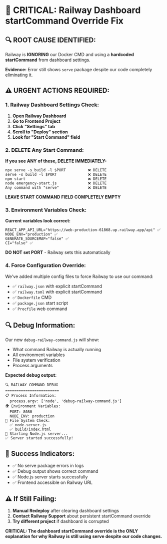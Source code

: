 # 🚨 CRITICAL: Railway Dashboard startCommand Override Fix

## 🔍 **ROOT CAUSE IDENTIFIED:**

Railway is **IGNORING** our Docker CMD and using a **hardcoded startCommand** from dashboard settings.

**Evidence:** Error still shows `serve` package despite our code completely eliminating it.

## ⚠️ **URGENT ACTIONS REQUIRED:**

### **1. Railway Dashboard Settings Check:**

1. **Open Railway Dashboard**
2. **Go to Frontend Project**
3. **Click "Settings" tab**
4. **Scroll to "Deploy" section**
5. **Look for "Start Command" field**

### **2. DELETE Any Start Command:**

**If you see ANY of these, DELETE IMMEDIATELY:**
```
npx serve -s build -l $PORT          ❌ DELETE
serve -s build -l $PORT              ❌ DELETE  
npm start                            ❌ DELETE
node emergency-start.js              ❌ DELETE
Any command with "serve"             ❌ DELETE
```

**LEAVE START COMMAND FIELD COMPLETELY EMPTY**

### **3. Environment Variables Check:**

**Current variables look correct:**
```
REACT_APP_API_URL="https://web-production-61868.up.railway.app/api" ✅
NODE_ENV="production" ✅
GENERATE_SOURCEMAP="false" ✅
CI="false" ✅
```

**DO NOT set PORT** - Railway sets this automatically

### **4. Force Configuration Override:**

We've added multiple config files to force Railway to use our command:
- ✅ `railway.json` with explicit startCommand
- ✅ `railway.toml` with explicit startCommand  
- ✅ `Dockerfile` CMD
- ✅ `package.json` start script
- ✅ `Procfile` web command

## 🔍 **Debug Information:**

Our new `debug-railway-command.js` will show:
- What command Railway is actually running
- All environment variables
- File system verification
- Process arguments

**Expected debug output:**
```
🔍 RAILWAY COMMAND DEBUG
========================
📋 Process Information:
  process.argv: ['node', 'debug-railway-command.js']
🌍 Environment Variables:
  PORT: 8080
  NODE_ENV: production
📁 File System Check:
  ✅ node-server.js
  ✅ build/index.html
🚀 Starting Node.js server...
✅ Server started successfully!
```

## 🎯 **Success Indicators:**

- ✅ No serve package errors in logs
- ✅ Debug output shows correct command
- ✅ Node.js server starts successfully
- ✅ Frontend accessible on Railway URL

## ⚠️ **If Still Failing:**

1. **Manual Redeploy** after clearing dashboard settings
2. **Contact Railway Support** about persistent startCommand override
3. **Try different project** if dashboard is corrupted

**CRITICAL: The dashboard startCommand override is the ONLY explanation for why Railway is still using serve despite our code changes.**
